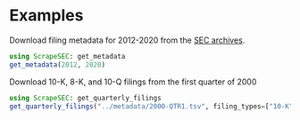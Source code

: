 # Examples

Download filing metadata for 2012-2020 from the [SEC archives](https://www.sec.gov/Archives/).

```julia
using ScrapeSEC: get_metadata
get_metadata(2012, 2020)
```

Download 10-K, 8-K, and 10-Q filings from the first quarter of 2000

```julia
using ScrapeSEC: get_quarterly_filings
get_quarterly_filings("../metadata/2000-QTR1.tsv", filing_types=["10-K", "8-K", "10-Q"])
```
